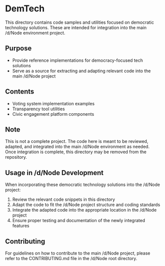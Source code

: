 # DemTech

This directory contains code samples and utilities focused on democratic technology solutions. These are intended for integration into the main /d/Node environment project.

## Purpose

- Provide reference implementations for democracy-focused tech solutions
- Serve as a source for extracting and adapting relevant code into the main /d/Node project

## Contents

- Voting system implementation examples
- Transparency tool utilities
- Civic engagement platform components

## Note

This is not a complete project. The code here is meant to be reviewed, adapted, and integrated into the main /d/Node environment as needed. Once integration is complete, this directory may be removed from the repository.

## Usage in /d/Node Development

When incorporating these democratic technology solutions into the /d/Node project:
1. Review the relevant code snippets in this directory
2. Adapt the code to fit the /d/Node project structure and coding standards
3. Integrate the adapted code into the appropriate location in the /d/Node project
4. Ensure proper testing and documentation of the newly integrated features

## Contributing

For guidelines on how to contribute to the main /d/Node project, please refer to the CONTRIBUTING.md file in the /d/Node root directory.
